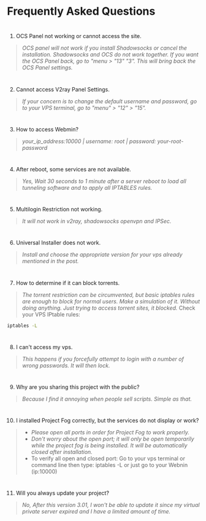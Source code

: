 # Frequently Asked Questions

#
 1. OCS Panel not working or cannot access the site.
>_OCS panel will not work if you install Shadowsocks or cancel the installation. Shadowsocks and OCS do not work together.
>If you want the OCS Panel back, go to "menu > "13" "3". This will bring back the OCS Panel settings._

#
2. Cannot access V2ray Panel Settings.
>_If your concern is to change the default username and password, go to your VPS terminal, go to "menu" > "12" > "15"._

#
3. How to access Webmin?
>_your_ip_address:10000 | username: root | password: your-root-password_

#
4. After reboot, some services are not available.
>_Yes, Wait 30 seconds to 1 minute after a server reboot to load all tunneling software and to apply all IPTABLES rules._

#
5. Multilogin Restriction not working.
>_It will not work in v2ray, shadowsocks openvpn and IPSec._

#
6. Universal Installer does not work.
>_Install and choose the appropriate version for your vps already mentioned in the post._

#
7. How to determine if it can block torrents. 
>_The torrent restriction can be circumvented, but basic iptables rules are enough to block for normal users.
>Make a simulation of it. Without doing anything. Just trying to access torrent sites, it blocked._
>Check your VPS IPtable rules:
```bash
iptables -L
```
#

8. I can't access my vps.
>_This happens if you forcefully attempt to login with a number of wrong passwords. It will then lock._
#

9. Why are you sharing this project with the public?
>_Because I find it annoying when people sell scripts. Simple as that._
#

10. I installed Project Fog correctly, but the services do not display or work?
> - _Please open all ports in order for Project Fog to work properly._
> - _Don't worry about the open port; it will only be open temporarily while the project fog is being installed. It will be automatically closed after installation._
> - To verify all open and closed port: Go to your vps terminal or command line then type: iptables -L or just go to your Webnin (ip:10000)
#

11. Will you always update your project?
>_No, After this version 3.01, I won't be able to update it since my virtual private server expired and I have a limited amount of time._
